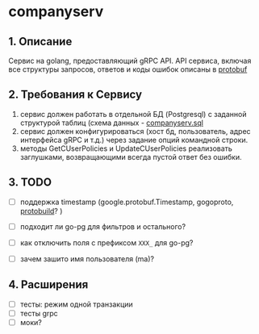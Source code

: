 # companyserv

## 1. Описание

Сервис на golang, предоставляющий gRPC API. API сервиса, включая все структуры запросов, ответов и коды ошибок описаны в [protobuf](api.proto)

## 2. Требования к Сервису

1. сервис должен работать в отдельной БД (Postgresql) с заданной структурой таблиц (схема данных - [companyserv.sql](companyserv.sql)
2. сервис должен конфигурироваться (хост бд, пользователь, адрес интерфейса gRPC и т.д.) через задание опций командной строки. 
3. методы GetCUserPolicies и UpdateCUserPolicies реализовать заглушками, возвращающими всегда пустой ответ без ошибки.

## 3. TODO

* [ ] поддержка timestamp (google.protobuf.Timestamp, gogoproto, [protobuild](https://github.com/stevvooe/protobuild/)? )
* [ ] подходит ли go-pg для фильтров и остального?
* [ ] как отключить поля с префиксом `XXX_` для go-pg?
* [ ] зачем зашито имя пользователя (ma)?


## 4. Расширения

* [ ] тесты: режим одной транзакции
* [ ] тесты grpc
* [ ] моки?
